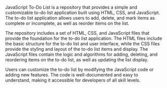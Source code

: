 JavaScript To-Do List is a repository that provides a simple and customizable to-do list application built using HTML, CSS, and JavaScript. The to-do list application allows users to add, delete, and mark items as complete or incomplete, as well as reorder items on the list.

The repository includes a set of HTML, CSS, and JavaScript files that provide the foundation for the to-do list application. The HTML files include the basic structure for the to-do list and user interface, while the CSS files provide the styling and layout of the to-do list items and display. The JavaScript files contain the logic and algorithms for adding, deleting, and reordering items on the to-do list, as well as updating the list display.

Users can customize the to-do list by modifying the JavaScript code or adding new features. The code is well-documented and easy to understand, making it accessible for developers of all skill levels.
